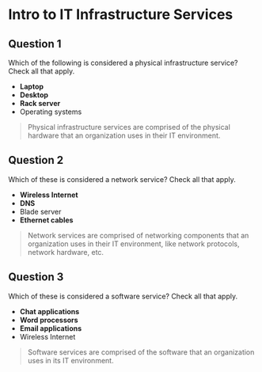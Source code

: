 # Intro to IT Infrastructure Services

## Question 1

Which of the following is considered a physical infrastructure service? Check all that apply.

* **Laptop**
* **Desktop**
* **Rack server**
* Operating systems

> Physical infrastructure services are comprised of the physical hardware that an organization uses in their IT environment.

## Question 2

Which of these is considered a network service? Check all that apply.

* **Wireless Internet**
* **DNS**
* Blade server
* **Ethernet cables**

> Network services are comprised of networking components that an organization uses in their IT environment, like network protocols, network hardware, etc.

## Question 3

Which of these is considered a software service? Check all that apply.

* **Chat applications**
* **Word processors**
* **Email applications**
* Wireless Internet

> Software services are comprised of the software that an organization uses in its IT environment.
